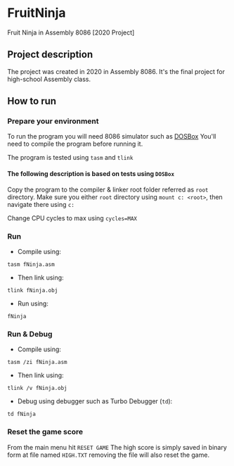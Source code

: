 # FruitNinja
Fruit Ninja in Assembly 8086 [2020 Project]

## Project description
The project was created in 2020 in Assembly 8086. It's the final project for high-school Assembly class.


## How to run

### Prepare your environment
To run the program you will need 8086 simulator such as [DOSBox](https://dosbox.com)
You'll need to compile the program before running it.

The program is tested using  ```tasm``` and  ```tlink```

#### The following description is based on tests using ```DOSBox```

Copy the program to the compiler & linker root folder referred as ```root``` directory.
Make sure you either  ```root``` directory using ```mount c: <root>```, then navigate there using ```c:```

Change CPU cycles to max using ```cycles=MAX```

### Run
* Compile using: 

```tasm fNinja.asm```

* Then link using:

```tlink fNinja.obj```

* Run using: 

```fNinja```

### Run & Debug
* Compile using:

```tasm /zi fNinja.asm```

* Then link using:

```tlink /v fNinja.obj```

* Debug using debugger such as Turbo Debugger (```td```): 

```td fNinja```


### Reset the game score
From the main menu hit ```RESET GAME```
The high score is simply saved in binary form at file named ```HIGH.TXT``` removing the file will also reset the game.

